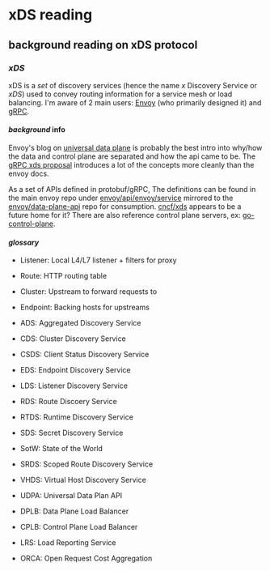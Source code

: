 # xDS reading

## background reading on xDS protocol


### _xDS_

xDS is a _set_ of discovery services (hence the name _x_ Discovery Service or _xDS_)
used to convey routing information for a service mesh or load balancing.
I'm aware of 2 main users:
[Envoy](https://www.envoyproxy.io/) (who primarily designed it) and
[gRPC](https://grpc.io/).

#### _background_ info

Envoy's blog on [universal data plane](https://blog.envoyproxy.io/the-universal-data-plane-api-d15cec7a)
is probably the best intro into why/how the data and control plane are separated
and how the api came to be.
The [gRPC xds proposal](https://github.com/grpc/proposal/blob/master/A27-xds-global-load-balancing.md)
introduces a lot of the concepts more cleanly than the envoy docs.

As a set of APIs defined in protobuf/gRPC,
The definitions can be found in the main envoy repo under
[envoy/api/envoy/service](https://github.com/envoyproxy/envoy/tree/main/api/envoy/service)
mirrored to the [envoy/data-plane-api](https://github.com/envoyproxy/data-plane-api) repo
for consumption.
[cncf/xds](https://github.com/cncf/xds) appears to be a future home for it?
There are also reference control plane servers, ex: [go-control-plane](https://github.com/envoyproxy/go-control-plane).


#### _glossary_

- Listener: Local L4/L7 listener + filters for proxy
- Route: HTTP routing table
- Cluster: Upstream to forward requests to
- Endpoint: Backing hosts for upstreams

- ADS: Aggregated Discovery Service
- CDS: Cluster Discovery Service
- CSDS: Client Status Discovery Service
- EDS: Endpoint Discovery Service
- LDS: Listener Discovery Service
- RDS: Route Discoery Service
- RTDS: Runtime Discovery Service
- SDS: Secret Discovery Service
- SotW: State of the World
- SRDS: Scoped Route Discovery Service
- VHDS: Virtual Host Discovery Service
- UDPA: Universal Data Plan API
- DPLB: Data Plane Load Balancer
- CPLB: Control Plane Load Balancer
- LRS: Load Reporting Service
- ORCA: Open Request Cost Aggregation
